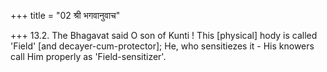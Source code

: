 +++
title = "02 श्री भगवानुवाच"

+++
13.2. The Bhagavat said O son of Kunti ! This \[physical\] hody is
called 'Field' \[and decayer-cum-protector\]; He, who sensitiezes it -
His knowers call Him properly as 'Field-sensitizer'.
